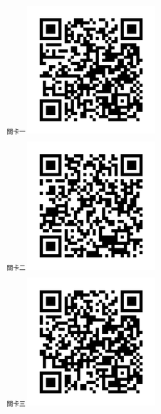 關卡一
![Alt text](https://github.com/HuskyHsu/QRcode_check/blob/master/QRcode/1.png?raw=true)

關卡二
![Alt text](https://github.com/HuskyHsu/QRcode_check/blob/master/QRcode/2.png?raw=true)

關卡三
![Alt text](https://github.com/HuskyHsu/QRcode_check/blob/master/QRcode/3.png?raw=true)